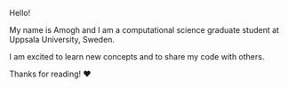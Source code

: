 Hello! 

My name is Amogh and I am a computational science graduate student at Uppsala University, Sweden.

I am excited to learn new concepts and to share my code with others.

Thanks for reading! ❤


<!---
Amogh2001/Amogh2001 is a ✨ special ✨ repository because its `README.md` (this file) appears on your GitHub profile.
You can click the Preview link to take a look at your changes.
--->
